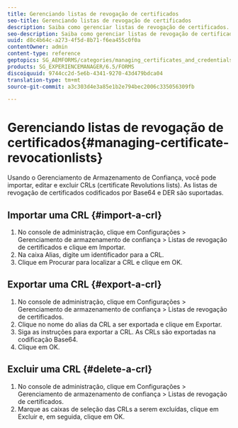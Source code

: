 ```yaml
---
title: Gerenciando listas de revogação de certificados
seo-title: Gerenciando listas de revogação de certificados
description: Saiba como gerenciar listas de revogação de certificados.
seo-description: Saiba como gerenciar listas de revogação de certificados.
uuid: d8c4b64c-a273-4f5d-8b71-f6ea455c0f0a
contentOwner: admin
content-type: reference
geptopics: SG_AEMFORMS/categories/managing_certificates_and_credentials
products: SG_EXPERIENCEMANAGER/6.5/FORMS
discoiquuid: 9744cc2d-5e6b-4341-9270-43d479bdca04
translation-type: tm+mt
source-git-commit: a3c303d4e3a85e1b2e794bec2006c335056309fb

---
```



# Gerenciando listas de revogação de certificados{#managing-certificate-revocationlists}

Usando o Gerenciamento de Armazenamento de Confiança, você pode importar, editar e excluir CRLs (certificate Revolutions lists). As listas de revogação de certificados codificados por Base64 e DER são suportadas.

## Importar uma CRL {#import-a-crl}

1. No console de administração, clique em Configurações > Gerenciamento de armazenamento de confiança > Listas de revogação de certificados e clique em Importar.
1. Na caixa Alias, digite um identificador para a CRL.
1. Clique em Procurar para localizar a CRL e clique em OK.

## Exportar uma CRL {#export-a-crl}

1. No console de administração, clique em Configurações > Gerenciamento de armazenamento de confiança > Listas de revogação de certificados.
1. Clique no nome do alias da CRL a ser exportada e clique em Exportar.
1. Siga as instruções para exportar a CRL. As CRLs são exportadas na codificação Base64.
1. Clique em OK.

## Excluir uma CRL {#delete-a-crl}

1. No console de administração, clique em Configurações > Gerenciamento de armazenamento de confiança > Listas de revogação de certificados.
1. Marque as caixas de seleção das CRLs a serem excluídas, clique em Excluir e, em seguida, clique em OK.

